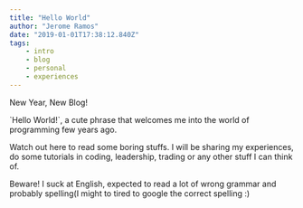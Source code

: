 ```yaml
---
title: "Hello World"
author: "Jerome Ramos"
date: "2019-01-01T17:38:12.840Z"
tags: 
    - intro
    - blog
    - personal
    - experiences
---
```


New Year, New Blog!

<p>`Hello World!`, a cute phrase that welcomes me into the world of programming few years ago.&nbsp;</p>
<p></p>
<p>Watch out here to read some boring stuffs. I will be sharing my experiences, do some tutorials in coding, leadership, trading or any other stuff I can think of.</p>
<p></p>
<p></p>
<p>Beware! I suck at English, expected to read a lot of wrong grammar and probably spelling(I might to tired to google the correct spelling :)</p>

